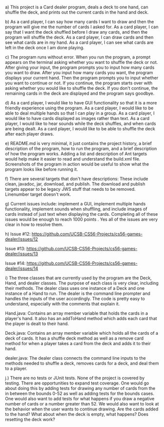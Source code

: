 a) This project is a Card dealer program, deals a deck to one hand, can shuffle the deck, and prints out the current cards in the hand and deck.

b) As a card player, I can say how many cards I want to draw and then the program will give me the number of cards I asked for.
As a card player, I can say that I want the deck shuffled before I draw any cards, and then the program will shuffle the deck.
As a card player, I can draw cards and then see what cards are in my hand.
As a card player, I can see what cards are left in the deck once I am done playing.

c) The program runs without error. When you run the program, a prompt appears on the terminal asking whether you want to shuffle the deck or not. After giving your input, the program prompts you to input how many cards you want to draw. After you input how many cards you want, the program displays your current hand. Then the program prompts you to input whether you want to continue or not. If you continue, the program starts over with asking whether you would like to shuffle the deck. If you don't continue, the remaining cards in the deck are displayed and the program says goodbye.

d) As a card player, I would like to have GUI functionality so that it is a more friendly experience using the program.
As a card player, I would like to be able to deal multiple hands so that I can play in a group.
As a card player, I would like to have cards displayed as images rather than text.
As a card player, I would like to hear sounds while the deck shuffles, and when cards are being dealt.
As a card player, I would like to be able to shuffle the deck after each player draws.

e) README.md is very minimal, it just contains the project history, a brief description of the program, how to run the program, and a brief description of how the program works. Adding a list and description of Ant targets would help make it easier to read and understand the build.xml file. Screenshots of the program in action would be useful to show what the program looks like before running it.

f) There are several targets that don't have descriptions: These include clean, javadoc, jar, download, and publish. The download and publish targets appear to be legacy JWS stuff that needs to be removed. Linenumber target doesn't work.

g) Current issues include: implement a GUI, implement multiple hands functionality, implement sounds when shuffling, and include images of cards instead of just text when displaying the cards. Completing all of these issues would be enough to reach 1000 points . Yes all of the issues are very clear in how to resolve them.

h)
Issue #12: https://github.com/UCSB-CS56-Projects/cs56-games-dealer/issues/12

Issue #13: https://github.com/UCSB-CS56-Projects/cs56-games-dealer/issues/13

Issue #14: https://github.com/UCSB-CS56-Projects/cs56-games-dealer/issues/14

i) The three classes that are currently used by the program are the Deck, Hand, and dealer classes. The purpose of each class is very clear, including their methods. The dealer class uses one instance of a Deck and one instance of a Hand to run. The dealer is the command line prompter and handles the inputs of the user accordingly. The code is pretty easy to understand, especially with the comments that explain it. 

Hand.java: Contains an array member variable that holds the cards in a player's hand. It also has an addToHand method which adds each card that the player is dealt to their hand.

Deck.java: Contains an array member variable which holds all the cards of a deck of cards. It has a shuffle deck method as well as a remove card method for when a player takes a card from the deck and adds it to their hand.

dealer.java: The dealer class connects the command line inputs to the methods needed to shuffle a deck, removes cards for a deck, and deal them to a player.

j.) There are no tests or JUnit tests. None of the project is covered by testing. There are opportunities to expand test coverage. One would go about doing this by adding tests for drawing any number of cards from the in between the bounds 0-52 as well as adding tests for the bounds cases. One would also want to add tests for what happens if you draw a negative number of cards or a number greater than 52. We would also want to look at the behavior when the user wants to continue drawing. Are the cards added to the hand? What about when the deck is empty, what happens? Does resetting the deck work?
